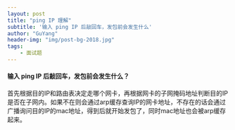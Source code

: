 ```yaml
---
layout: post
title: "ping IP 理解"
subtitle: '输入 ping IP 后敲回车，发包前会发生什么'
author: "GuYang"
header-img: "img/post-bg-2018.jpg"
tags:    
    - 面试题
---
```


#### 输入 ping IP 后敲回车，发包前会发生什么？


首先根据目的IP和路由表决定走哪个网卡，再根据网卡的子网掩码地址判断目的IP是否在子网内。如果不在则会通过arp缓存查询IP的网卡地址，不存在的话会通过广播询问目的IP的mac地址，得到后就开始发包了，同时mac地址也会被arp缓存起来。
